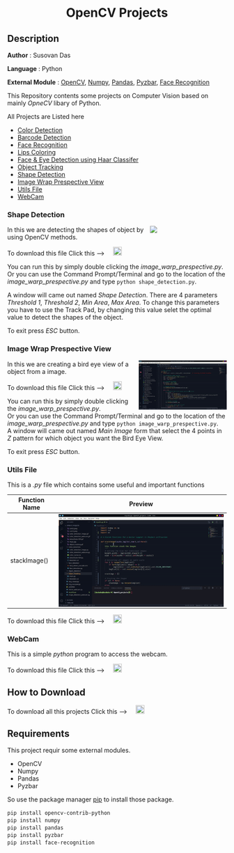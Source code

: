 #
**<H1 align = "center">OpenCV Projects</H1>**

## Description

**Author** : Susovan Das

**Language** : Python  

**External Module** : [OpenCV][opencv], [Numpy][numpy], [Pandas][pandas], [Pyzbar][pyzbar], [Face Recognition][face-recognition]

This Repository contents some projects on Computer Vision based on mainly  _OpneCV_ libary of Python.

All Projects are Listed here

* [Color Detection](Color_Detection/)
* [Barcode Detection](Barcode_Detection/)
* [Face Recognition](Face_Recognition/)
* [Lips Coloring](Lips_Coloring/)
* [Face & Eye Detection using Haar Classifer](Face&Eye_Detection/)
* [Object Tracking](Object_Tracking/)
* [Shape Detection](#shape-detection)
* [Image Wrap Prespective View](#image-wrap-prespective-view)
* [Utils File](#utils-file)
* [WebCam](#webcam)

### Shape Detection
<img align='right' width=35% src='Assets/shape_detection.gif'/>

In this we are detecting the shapes of object by using OpenCV methods.

To download this file Click this --> &nbsp; &nbsp; [<img src="https://github.com/SusovanGithub/OpenCV-Projects/blob/master/Assets/.download_icon.png" width="20" height="20"/>][DownGit-shape_detection]

You can run this by simply double clicking the _image_warp_prespective.py_.  
Or you can use the Command Prompt/Terminal and go to the location of the _image_warp_prespective.py_ and type `python shape_detection.py`.

A window will came out named _Shape Detection_. There are 4 parameters _Threshold 1_, _Threshold 2_, _Min Area_, _Max Area_. To change this parameters you have to use the Track Pad, by changing this value selet the optimal value to detect the shapes of the object.

To exit press _ESC_ button.
<br>

### Image Wrap Prespective View
<img align='right' width=40% src='Assets/image_warp_perspective.gif'/>

In this we are creating a bird eye view of a object from a image.

To download this file Click this --> &nbsp; &nbsp; [<img src="https://github.com/SusovanGithub/OpenCV-Projects/blob/master/Assets/.download_icon.png" width="20" height="20"/>][DownGit-image_warp_prespective]

You can run this by simply double clicking the _image_warp_prespective.py_.  
Or you can use the Command Prompt/Terminal and go to the location of the _image_warp_prespective.py_ and type `python image_warp_prespective.py`.  
A window will came out named _Main Image_ form that select the 4 points in _Z_ pattern for which object you want the Bird Eye View.

To exit press _ESC_ button.

### Utils File

This is a _.py_ file which contains some useful and important functions

|**Function Name**|**Preview**|
|---|---|
|stackImage()|<img align='right' src='Assets/stackImage.gif'/>|

To download this file Click this --> &nbsp; &nbsp; [<img src="https://github.com/SusovanGithub/OpenCV-Projects/blob/master/Assets/.download_icon.png" width="20" height="20"/>][DownGit-myUtils]

### WebCam

This is a simple _python_ program to access the webcam.

To download this file Click this --> &nbsp; &nbsp; [<img src="https://github.com/SusovanGithub/OpenCV-Projects/blob/master/Assets/.download_icon.png" width="20" height="20"/>][DownGit-WebCam]

## How to Download

To download all this projects Click this --> &nbsp; &nbsp; [<img src="https://github.com/SusovanGithub/OpenCV-Projects/blob/master/Assets/.download_icon.png" width="20" height="20"/>][DownGit-main]

## Requirements

This project requir some external modules.
* OpenCV
* Numpy
* Pandas
* Pyzbar

So use the package manager [pip](https://pypi.org/project/pip/) to install those package.

```bash
pip install opencv-contrib-python
pip install numpy
pip install pandas
pip install pyzbar
pip install face-recognition
```

<!--Inner Links-->
[opencv]: https://opencv.org/

[numpy]: https://numpy.org/

[pandas]: https://pypi.org/project/pandas/

[pyzbar]: https://pypi.org/project/pyzbar

[face-recognition]: https://pypi.org/project/face-recognition/

[DownGit-main]: https://minhaskamal.github.io/DownGit/#/home?url=https://github.com/SusovanGithub/OpenCV-Projects

[DownGit-image_warp_prespective]: https://minhaskamal.github.io/DownGit/#/home?url=https://github.com/SusovanGithub/OpenCV-Projects/blob/master/image_warp_perspective.py

[DownGit-shape_detection]: https://minhaskamal.github.io/DownGit/#/home?url=https://github.com/SusovanGithub/OpenCV-Projects/blob/master/shape_detection.py

[DownGit-myUtils]: https://minhaskamal.github.io/DownGit/#/home?url=https://github.com/SusovanGithub/OpenCV-Projects/blob/master/myUtils.py

[DownGit-WebCam]: https://minhaskamal.github.io/DownGit/#/home?url=https://github.com/SusovanGithub/OpenCV-Projects/blob/master/webcam.py
